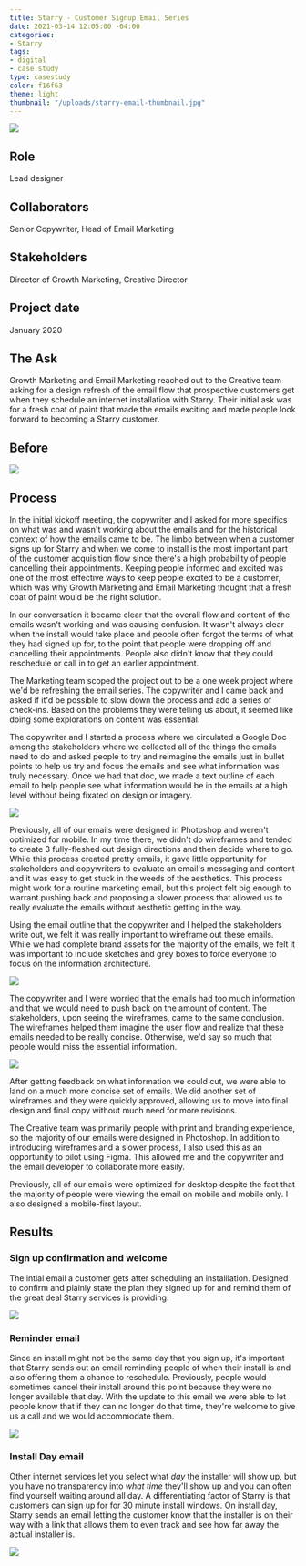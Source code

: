 ```yaml
---
title: Starry - Customer Signup Email Series
date: 2021-03-14 12:05:00 -04:00
categories:
- Starry
tags:
- digital
- case study
type: casestudy
color: f16f63
theme: light
thumbnail: "/uploads/starry-email-thumbnail.jpg"
---
```


<img src="/uploads/Email-header.jpg" class="width-100">

## Role
Lead designer

## Collaborators
Senior Copywriter, Head of Email Marketing

## Stakeholders
Director of Growth Marketing, Creative Director

## Project date
January 2020


## The Ask

Growth Marketing and Email Marketing reached out to the Creative team asking for a design refresh of the email flow that prospective customers get when they schedule an internet installation with Starry. Their initial ask was for a fresh coat of paint that made the emails exciting and made people look forward to becoming a Starry customer.


## Before



<img src="/uploads/old.jpg" class="width-100 b-t b-b b-l b-r">


## Process

In the initial kickoff meeting, the copywriter and I asked for more specifics on what was and wasn't working about the emails and for the historical context of how the emails came to be. The limbo between when a customer signs up for Starry and when we come to install is the most important part of the customer acquisition flow since there's a high probability of people cancelling their appointments. Keeping people informed and excited was one of the most effective ways to keep people excited to be a customer, which was why Growth Marketing and Email Marketing thought that a fresh coat of paint would be the right solution.

In our conversation it became clear that the overall flow and content of the emails wasn't working and was causing confusion. It wasn't always clear when the install would take place and people often forgot the terms of what they had signed up for, to the point that people were dropping off and cancelling their appointments. People also didn't know that they could reschedule or call in to get an earlier appointment.

The Marketing team scoped the project out to be a one week project where we'd be refreshing the email series. The copywriter and I came back and asked if it'd be possible to slow down the process and add a series of check-ins. Based on the problems they were telling us about, it seemed like doing some explorations on content was essential.

The copywriter and I started a process where we circulated a Google Doc among the stakeholders where we collected all of the things the emails need to do and asked people to try and reimagine the emails just in bullet points to help us try and focus the emails and see what information was truly necessary. Once we had that doc, we made a text outline of each email to help people see what information would be in the emails at a high level without being fixated on design or imagery.

<img src="/uploads/Email-planning.jpg" class="width-100">

Previously, all of our emails were designed in Photoshop and weren't optimized for mobile. In my time there, we didn't do wireframes and tended to create 3 fully-fleshed out design directions and then decide where to go. While this process created pretty emails, it gave little opportunity for stakeholders and copywriters to evaluate an email's messaging and content and it was easy to get stuck in the weeds of the aesthetics. This process might work for a routine marketing email, but this project felt big enough to warrant pushing back and proposing a slower process that allowed us to really evaluate the emails without aesthetic getting in the way.

Using the email outline that the copywriter and I helped the stakeholders write out, we felt it was really important to wireframe out these emails. While we had complete brand assets for the majority of the emails, we felt it was important to include sketches and grey boxes to force everyone to focus on the information architecture.


<img src="/uploads/wireframe-1.jpg" class="width-100">

The copywriter and I were worried that the emails had too much information and that we would need to push back on the amount of content. The stakeholders, upon seeing the wireframes, came to the same conclusion. The wireframes helped them imagine the user flow and realize that these emails needed to be really concise. Otherwise, we'd say so much that people would miss the essential information.


<img src="/uploads/wireframe-2.jpg" class="width-100">

After getting feedback on what information we could cut, we were able to land on a much more concise set of emails. We did another set of wireframes and they were quickly approved, allowing us to move into final design and final copy without much need for more revisions.

The Creative team was primarily people with print and branding experience, so the majority of our emails were designed in Photoshop. In addition to introducing wireframes and a slower process, I also used this as an opportunity to pilot using Figma. This allowed me and the copywriter and the email developer to collaborate more easily. 

Previously, all of our emails were optimized for desktop despite the fact that the majority of people were viewing the email on mobile and mobile only. I also designed a mobile-first layout. 



## Results




### Sign up confirmation and welcome

The intial email a customer gets after scheduling an installlation. Designed to confirm and plainly state the plan they signed up for and remind them of the great deal Starry services is providing.

<div class="cms-img-scrollable cms-img-scrollable--email">
	<img src="/uploads/email-welcome.jpg">
</div>


### Reminder email

Since an install might not be the same day that you sign up, it's important that Starry sends out an email reminding people of when their install is and also offering them a chance to reschedule. Previously, people would sometimes cancel their install around this point because they were no longer available that day. With the update to this email we were able to let people know that if they can no longer do that time, they're welcome to give us a call and we would accommodate them.

<div class="cms-img-scrollable cms-img-scrollable--email">
	<img src="/uploads/email-ready.jpg">
</div>

### Install Day email 

Other internet services let you select what *day* the installer will show up, but you have no transparency into *what time* they'll show up and you can often find yourself waiting around all day. A differentiating factor of Starry is that customers can sign up for for 30 minute install windows. On install day, Starry sends an email letting the customer know that the installer is on their way with a link that allows them to even track and see how far away the actual installer is.  

<div class="cms-img-scrollable cms-img-scrollable--email">
	<img src="/uploads/email-otw.jpg">
</div>
